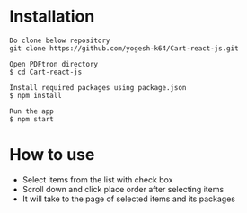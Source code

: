 
# Installation
    Do clone below repository
    git clone https://github.com/yogesh-k64/Cart-react-js.git

    Open PDFtron directory
    $ cd Cart-react-js

    Install required packages using package.json
    $ npm install

    Run the app
    $ npm start
  
# How to use

  - Select items from the list with check box
  - Scroll down and click place order after selecting items
  - It will take to the page of selected items and its packages 

